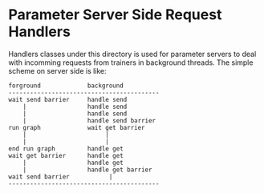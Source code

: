 # Parameter Server Side Request Handlers

Handlers classes under this directory is used for
parameter servers to deal with incomming requests
from trainers in background threads. The simple
scheme on server side is like:

```
forground             background
------------------------------------------
wait send barrier     handle send
    |                 handle send
    |                 handle send
    |                 handle send barrier
run graph             wait get barrier
    |                      |
    |                      |
end run graph         handle get
wait get barrier      handle get
    |                 handle get
    |                 handle get barrier
wait send barrier           |
------------------------------------------
```
